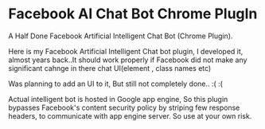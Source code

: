 Facebook AI Chat Bot Chrome PlugIn
===================================

A Half Done Facebook Artificial Intelligent Chat Bot (Chrome Plugin).


Here is my Facebook Artificial Intelligent Chat bot plugin, I developed it, almost years back..It should work properly if Facebook did not make any significant cahnge in there chat UI(element , class names etc)

Was planning to add an UI to it, But still not completely done.. :( :(

Actual intelligent bot is hosted in Google app engine, So this plugin bypasses Facebook's content security policy by striping few response headers, to communicate with app engine server. So use at your own risk.

